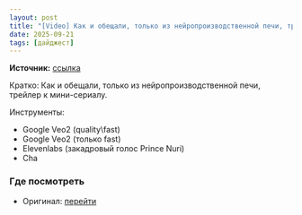 ```yaml
---
layout: post
title: "[Video] Как и обещали, только из нейропроизводственной печи, трейлер к мини-сериалу."
date: 2025-09-21
tags: [дайджест]
---
```


**Источник:** [ссылка](https://t.me/directorsoyuz/1838)

Кратко: Как и обещали, только из нейропроизводственной печи, трейлер к мини-сериалу. 

Инструменты: 
- Google Veo2 (quality\fast) 
- Google Veo2 (только fast)
- Elevenlabs (закадровый голос Prince Nuri)
- Cha

### Где посмотреть
- Оригинал: [перейти]({link})
